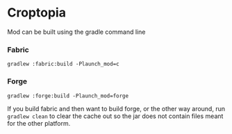 # Croptopia

Mod can be built using the gradle command line

### Fabric
`gradlew :fabric:build -Plaunch_mod=c`
### Forge
`gradlew :forge:build -Plaunch_mod=forge`

If you build fabric and then want to build forge, or the other way around, run `gradlew clean` to clear the cache out so the jar does not contain files meant for the other platform.
